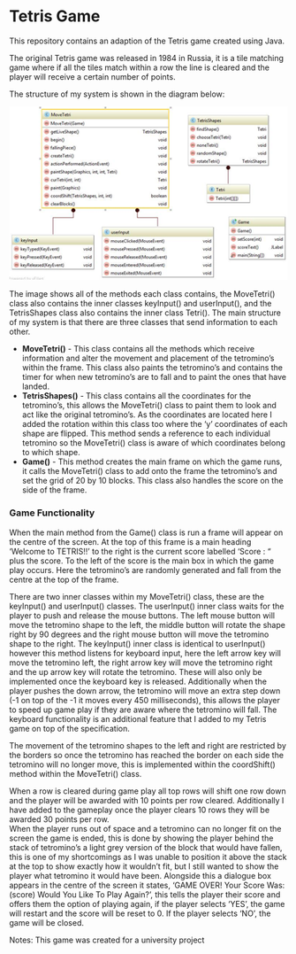 # Tetris Game

This repository contains an adaption of the Tetris game created using Java. 

The original Tetris game was released in 1984 in Russia, it is a tile matching game where if all the tiles match within a row the line is cleared and the player will receive a certain number of points.

The structure of my system is shown in the diagram below:  

![Tetris Structure Java](plots/struc.png)

The image shows all of the methods each class contains, the MoveTetri() class also contains the inner classes keyInput() and userInput(), and the TetrisShapes class also contains the inner class Tetri(). The main structure of my system is that there are three classes that send information to each other.  

* **MoveTetri()** - This class contains all the methods which receive information and alter the movement and placement of the tetromino’s within the frame. This class also paints the tetromino’s and contains the timer for when new tetromino’s are to fall and to paint the ones that have landed.  
* **TetrisShapes()** - This class contains all the coordinates for the  tetromino’s, this allows the MoveTetri() class to paint them to look and act like the original tetromino’s. As the coordinates are located here I added the rotation within this class too where the ‘y’ coordinates of each shape are flipped. This method sends a reference to each individual tetromino so the MoveTetri() class is aware of which coordinates belong to which shape.  
* **Game()** - This method creates the main frame on which the game runs, it calls the MoveTetri() class to add onto the frame the tetromino’s and set the grid of 20 by 10 blocks. This class also handles the score on the side of the frame.  

### Game Functionality 

When the main method from the Game() class is run a frame will appear on the centre of the screen. At the top of this frame is a main heading ‘Welcome to TETRIS!!’ to the right is the current score labelled ‘Score : “ plus the score. To the left of the score is the main box in which the game play occurs. Here the tetromino’s are randomly generated and fall from the centre at the top of the frame.  

There are two inner classes within my MoveTetri() class, these are the keyInput() and userInput() classes. The userInput() inner class waits for the player to push and release the mouse buttons. The left mouse button will move the tetromino shape to the left, the middle button will rotate the shape right by 90 degrees and the right mouse button will move the tetromino shape to the right. The keyInput() inner class is identical to userInput() however this method listens for keyboard input, here the left arrow key will move the tetromino left, the right arrow key will move the tetromino right and the up arrow key will rotate the tetromino. These will also only be implemented once the keyboard key is released. Additionally when the player pushes the down arrow, the tetromino will move an extra step down (-1 on top of the -1 it moves every 450 milliseconds), this allows the player to speed up game play if they are aware where the tetromino will fall. The keyboard functionality is an additional feature that I added to my Tetris game on top of the specification.  

The movement of the tetromino shapes to the left and right are restricted by the borders so once the tetromino has reached the border on each side the tetromino will no longer move, this is implemented within the coordShift() method within the MoveTetri() class.  

When a row is cleared during game play all top rows will shift one row down and the player will be awarded with 10 points per row cleared. Additionally I have added to the gameplay once the player clears 10 rows they will be awarded 30 points per row.  
When the player runs out of space and a tetromino can no longer fit on the screen the game is ended, this is done by showing the player behind the stack of tetromino’s a light grey version of the block that would have fallen, this is one of my shortcomings as I was unable to position it above the stack at the top to show exactly how it wouldn’t fit, but I still wanted to show the player what tetromino it would have been. Alongside this a dialogue box appears in the centre of the screen it states, ‘GAME OVER! Your Score Was: (score) Would You Like To Play Again?’, this tells the player their score and offers them the option of playing again, if the player selects ‘YES’, the game will restart and the score will be reset to 0. If the player selects ‘NO’, the game will be closed.  

Notes:
This game was created for a university project
